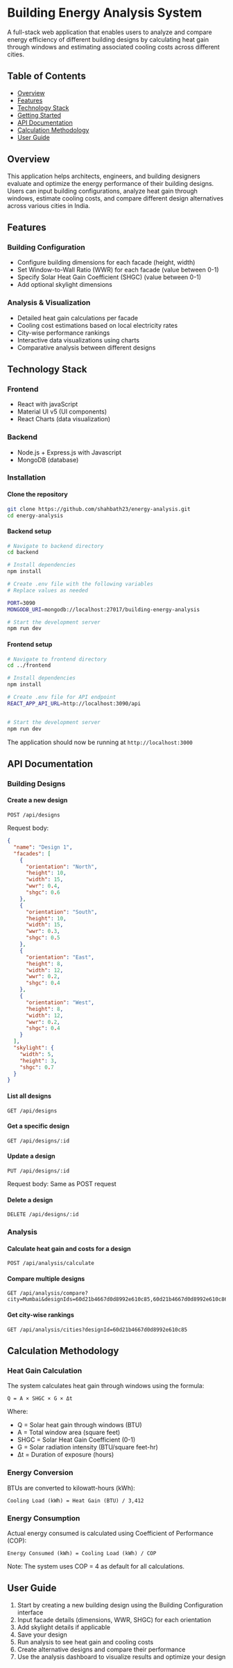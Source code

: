 # Building Energy Analysis System

A full-stack web application that enables users to analyze and compare energy efficiency of different building designs by calculating heat gain through windows and estimating associated cooling costs across different cities.

## Table of Contents

- [Overview](#overview)
- [Features](#features)
- [Technology Stack](#technology-stack)
- [Getting Started](#getting-started)
- [API Documentation](#api-documentation)
- [Calculation Methodology](#calculation-methodology)
- [User Guide](#user-guide)

## Overview

This application helps architects, engineers, and building designers evaluate and optimize the energy performance of their building designs. Users can input building configurations, analyze heat gain through windows, estimate cooling costs, and compare different design alternatives across various cities in India.

## Features

### Building Configuration
- Configure building dimensions for each facade (height, width)
- Set Window-to-Wall Ratio (WWR) for each facade (value between 0-1)
- Specify Solar Heat Gain Coefficient (SHGC) (value between 0-1)
- Add optional skylight dimensions

### Analysis & Visualization
- Detailed heat gain calculations per facade
- Cooling cost estimations based on local electricity rates
- City-wise performance rankings
- Interactive data visualizations using charts
- Comparative analysis between different designs



## Technology Stack

### Frontend
- React with javaScript
- Material UI v5 (UI components)
- React Charts (data visualization)

### Backend
- Node.js + Express.js with Javascript
- MongoDB (database)


### Installation

#### Clone the repository
```bash
git clone https://github.com/shahbath23/energy-analysis.git
cd energy-analysis
```

#### Backend setup
```bash
# Navigate to backend directory
cd backend

# Install dependencies
npm install

# Create .env file with the following variables
# Replace values as needed

PORT=3090
MONGODB_URI=mongodb://localhost:27017/building-energy-analysis

# Start the development server
npm run dev
```

#### Frontend setup
```bash
# Navigate to frontend directory
cd ../frontend

# Install dependencies
npm install

# Create .env file for API endpoint
REACT_APP_API_URL=http://localhost:3090/api


# Start the development server
npm run dev
```

The application should now be running at `http://localhost:3000`

## API Documentation

### Building Designs

#### Create a new design
```
POST /api/designs
```
Request body:
```json
{
  "name": "Design 1",
  "facades": [
    {
      "orientation": "North",
      "height": 10,
      "width": 15,
      "wwr": 0.4,
      "shgc": 0.6
    },
    {
      "orientation": "South",
      "height": 10,
      "width": 15,
      "wwr": 0.3,
      "shgc": 0.5
    },
    {
      "orientation": "East",
      "height": 8,
      "width": 12,
      "wwr": 0.2,
      "shgc": 0.4
    },
    {
      "orientation": "West",
      "height": 8,
      "width": 12,
      "wwr": 0.2,
      "shgc": 0.4
    }
  ],
  "skylight": {
    "width": 5,
    "height": 3,
    "shgc": 0.7
  }
}
```

#### List all designs
```
GET /api/designs
```

#### Get a specific design
```
GET /api/designs/:id
```

#### Update a design
```
PUT /api/designs/:id
```
Request body: Same as POST request

#### Delete a design
```
DELETE /api/designs/:id
```

### Analysis

#### Calculate heat gain and costs for a design
```
POST /api/analysis/calculate
```


#### Compare multiple designs
```
GET /api/analysis/compare?city=Mumbai&designIds=60d21b4667d0d8992e610c85,60d21b4667d0d8992e610c86
```

#### Get city-wise rankings
```
GET /api/analysis/cities?designId=60d21b4667d0d8992e610c85
```



## Calculation Methodology

### Heat Gain Calculation
The system calculates heat gain through windows using the formula:
```
Q = A × SHGC × G × Δt
```
Where:
- Q = Solar heat gain through windows (BTU)
- A = Total window area (square feet)
- SHGC = Solar Heat Gain Coefficient (0-1)
- G = Solar radiation intensity (BTU/square feet-hr)
- Δt = Duration of exposure (hours)

### Energy Conversion
BTUs are converted to kilowatt-hours (kWh):
```
Cooling Load (kWh) = Heat Gain (BTU) / 3,412
```

### Energy Consumption
Actual energy consumed is calculated using Coefficient of Performance (COP):
```
Energy Consumed (kWh) = Cooling Load (kWh) / COP
```
Note: The system uses COP = 4 as default for all calculations.

## User Guide

1. Start by creating a new building design using the Building Configuration interface
2. Input facade details (dimensions, WWR, SHGC) for each orientation
3. Add skylight details if applicable
4. Save your design
5. Run analysis to see heat gain and cooling costs
6. Create alternative designs and compare their performance
7. Use the analysis dashboard to visualize results and optimize your design

